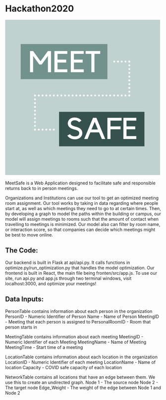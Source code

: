 # Hackathon2020
![OurLogo](https://github.com/asl11/Hackathon2020/blob/master/tek-4.png?raw=true)

MeetSafe is a Web Application designed to facilitate safe and responsible returns back to in person meetings. 

Organizations and Institutions can use our tool to get an optimized meeting room assignment. Our tool works by 
taking in data regarding where people start at, as well as which meetings they need to go to at certain times. 
Then, by developing a graph to model the paths within the building or campus, our model will assign meetings 
to rooms such that the amount of contact when travelling to meetings is minimized. Our model also can filter
by room name, or interaction score, so that companies can decide which meetings might be best to move online.

## The Code:

Our backend is built in Flask at api/api.py. It calls functions in optimize.py/run_optimization.py that handles 
the model optimization. Our frontend is built in React, the main file being fronten/src/app.js. To use our site, 
run api.py and app.js through two terminal windows, visit localhost:3000, and optimize your meetings!

## Data Inputs:

PersonTable contains information about each person in the organization
    PersonID - Numeric Identifier of Person
    Name - Name of Person
    MeetingID - Meeting that each person is assigned to
    PersonalRoomID - Room that person starts in

MeetingTable contains information about each meeting
    MeetingID - Numeric Identifier of each Meeting
    MeetingName - Name of Meeting
    MeetingTime - Start time of a meeting

LocationTable contains information about each location in the organization
    LocationID - Numeric Identifier of each meeting
    LocationName - Name of location
    Capacity - COVID safe capacity of each location

NetworkTable contains all locations that have an edge between them. We use this to create an undirected graph.
    Node 1 - The source node
    Node 2 - The target node
    Edge_Weight - The weight of the edge between Node 1 and Node 2

